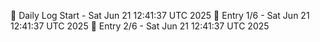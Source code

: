 📅 Daily Log Start - Sat Jun 21 12:41:37 UTC 2025
📌 Entry 1/6 - Sat Jun 21 12:41:37 UTC 2025
📌 Entry 2/6 - Sat Jun 21 12:41:37 UTC 2025
